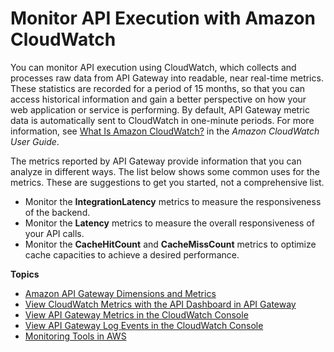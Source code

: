 # Monitor API Execution with Amazon CloudWatch<a name="monitoring-cloudwatch"></a>

You can monitor API execution using CloudWatch, which collects and processes raw data from API Gateway into readable, near real\-time metrics\. These statistics are recorded for a period of 15 months, so that you can access historical information and gain a better perspective on how your web application or service is performing\. By default, API Gateway metric data is automatically sent to CloudWatch in one\-minute periods\. For more information, see [What Is Amazon CloudWatch?](https://docs.aws.amazon.com/AmazonCloudWatch/latest/monitoring/WhatIsCloudWatch.html) in the *Amazon CloudWatch User Guide*\.

The metrics reported by API Gateway provide information that you can analyze in different ways\. The list below shows some common uses for the metrics\. These are suggestions to get you started, not a comprehensive list\.
+ Monitor the **IntegrationLatency** metrics to measure the responsiveness of the backend\.
+ Monitor the **Latency** metrics to measure the overall responsiveness of your API calls\.
+ Monitor the **CacheHitCount** and **CacheMissCount** metrics to optimize cache capacities to achieve a desired performance\.

**Topics**
+ [Amazon API Gateway Dimensions and Metrics](api-gateway-metrics-and-dimensions.md)
+ [View CloudWatch Metrics with the API Dashboard in API Gateway](how-to-api-dashboard.md)
+ [View API Gateway Metrics in the CloudWatch Console](metrics_dimensions_view_in_cloud_watch.md)
+ [View API Gateway Log Events in the CloudWatch Console](view-cloudwatch-log-events-in-cloudwatch-console.md)
+ [Monitoring Tools in AWS](monitoring_automated_manual.md)